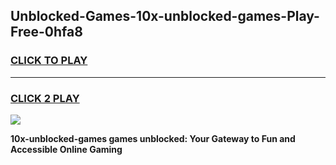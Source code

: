 
## Unblocked-Games-10x-unblocked-games-Play-Free-0hfa8
<h3>
<a href="https://premium76.site?title=10x-unblocked-games&ref=23A">CLICK TO PLAY</a></h3>
<hr>

<h3>
<a href="https://premium76.site?title=10x-unblocked-games&ref=23A">CLICK 2 PLAY</a>
  
</h3>

<a href="https://premium76.site?title=10x-unblocked-games&ref=23A"><img src="https://clearcache.store/games.png"></a>


**10x-unblocked-games games unblocked: Your Gateway to Fun and Accessible Online Gaming**
